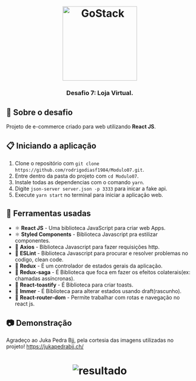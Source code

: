<h1 align="center">
    <img alt="GoStack" src="https://rocketseat-cdn.s3-sa-east-1.amazonaws.com/bootcamp-header.png" width="200px" />
</h1>

<h3 align="center">
  Desafio 7: Loja Virtual.  
</h3>

## :rocket: Sobre o desafio

Projeto de e-commerce criado para web utilizando **React JS**.

## :clipboard: Iniciando a aplicação

1. Clone o repositório com `git clone https://github.com/rodrigodiasf1984/Modulo07.git`.
2. Entre dentro da pasta do projeto com `cd Modulo07`.
3. Instale todas as dependencias com o comando `yarn`.
4. Digite `json-server server.json -p 3333` para inicar a fake api. 
6. Execute `yarn start` no terminal para iniciar a aplicação web.

## :hammer: Ferramentas usadas

- ⚛️ **React JS** - Uma biblioteca JavaScript para criar web Apps.
- ⚛️ **Styled Components** - Biblioteca Javascript pra estilizar componentes.
- 📄 **Axios** - Biblioteca Javascript para fazer requisições http.
- 📄 **ESLint** - Biblioteca Javascript para procurar e resolver problemas no codigo, clean code.
- 📄 **Redux** - É um controlador de estados gerais da aplicação.
- 📄 **Redux-saga** - É Biblioteca que foca em fazer os efeitos colaterais(ex: chamadas assíncronas).
- 📄 **React-toastify** - É Biblioteca para criar toasts. 
- 📄 **Immer** - É Biblioteca para alterar estados usando draft(rascunho). 
- 📄 **React-router-dom** - Permite trabalhar com rotas e navegação no react js. 

## :camera: Demonstração
Agradeço ao Juka Pedra Bjj, pela cortesia das imagens utilizadas no projeto!
https://jukapedrabjj.ch/


<h1 align="center">
  <img alt="resultado" src="https://github.com/rodrigodiasf1984/Modulo07/blob/master/modulo07.gif?raw=true"
 />
</h1>
